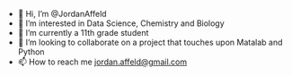 - 👋 Hi, I’m @JordanAffeld
- 👀 I’m interested in Data Science, Chemistry and Biology
- 🌱 I’m currently a 11th grade student
- 💞️ I’m looking to collaborate on a project that touches upon Matalab and Python
- 📫 How to reach me jordan.affeld@gmail.com

<!---
JordanAffeld/JordanAffeld is a ✨ special ✨ repository because its `README.md` (this file) appears on your GitHub profile.
You can click the Preview link to take a look at your changes.
--->

